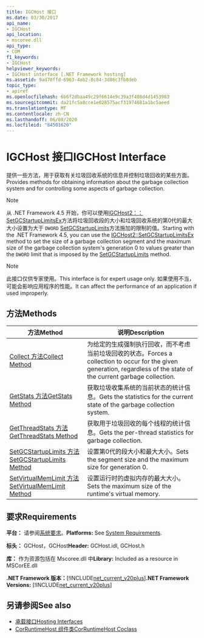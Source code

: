 ```yaml
---
title: IGCHost 接口
ms.date: 03/30/2017
api_name:
- IGCHost
api_location:
- mscoree.dll
api_type:
- COM
f1_keywords:
- IGCHost
helpviewer_keywords:
- IGCHost interface [.NET Framework hosting]
ms.assetid: 9ad70ffd-6963-4ab2-8c84-3d86c3fb8deb
topic_type:
- apiref
ms.openlocfilehash: 6b6f2dbaa49c29f6614e9c39a3f408d4d1453983
ms.sourcegitcommit: da21fc5a8cce1e028575acf31974681a1bc5aeed
ms.translationtype: MT
ms.contentlocale: zh-CN
ms.lasthandoff: 06/08/2020
ms.locfileid: "84501620"
---
```

# <a name="igchost-interface"></a><span data-ttu-id="95dc2-102">IGCHost 接口</span><span class="sxs-lookup"><span data-stu-id="95dc2-102">IGCHost Interface</span></span>
<span data-ttu-id="95dc2-103">提供一些方法，用于获取有关垃圾回收系统的信息并控制垃圾回收的某些方面。</span><span class="sxs-lookup"><span data-stu-id="95dc2-103">Provides methods for obtaining information about the garbage collection system and for controlling some aspects of garbage collection.</span></span>  
  
> [!NOTE]
> <span data-ttu-id="95dc2-104">从 .NET Framework 4.5 开始，你可以使用[IGCHost2：： SetGCStartupLimitsEx](igchost2-setgcstartuplimitsex-method.md)方法将垃圾回收段的大小和垃圾回收系统的第0代的最大大小设置为大于 `DWORD` [SetGCStartupLimits](igchost-setgcstartuplimits-method.md)方法施加的限制的值。</span><span class="sxs-lookup"><span data-stu-id="95dc2-104">Starting with the .NET Framework 4.5, you can use the [IGCHost2::SetGCStartupLimitsEx](igchost2-setgcstartuplimitsex-method.md) method to set the size of a garbage collection segment and the maximum size of the garbage collection system's generation 0 to values greater than the `DWORD` limit that is imposed by the [SetGCStartupLimits](igchost-setgcstartuplimits-method.md) method.</span></span>  
  
> [!NOTE]
> <span data-ttu-id="95dc2-105">此接口仅供专家使用。</span><span class="sxs-lookup"><span data-stu-id="95dc2-105">This interface is for expert usage only.</span></span> <span data-ttu-id="95dc2-106">如果使用不当，可能会影响应用程序的性能。</span><span class="sxs-lookup"><span data-stu-id="95dc2-106">It can affect the performance of an application if used improperly.</span></span>  
  
## <a name="methods"></a><span data-ttu-id="95dc2-107">方法</span><span class="sxs-lookup"><span data-stu-id="95dc2-107">Methods</span></span>  
  
|<span data-ttu-id="95dc2-108">方法</span><span class="sxs-lookup"><span data-stu-id="95dc2-108">Method</span></span>|<span data-ttu-id="95dc2-109">说明</span><span class="sxs-lookup"><span data-stu-id="95dc2-109">Description</span></span>|  
|------------|-----------------|  
|[<span data-ttu-id="95dc2-110">Collect 方法</span><span class="sxs-lookup"><span data-stu-id="95dc2-110">Collect Method</span></span>](igchost-collect-method.md)|<span data-ttu-id="95dc2-111">为给定的生成强制执行回收，而不考虑当前垃圾回收的状态。</span><span class="sxs-lookup"><span data-stu-id="95dc2-111">Forces a collection to occur for the given generation, regardless of the state of the current garbage collection.</span></span>|  
|[<span data-ttu-id="95dc2-112">GetStats 方法</span><span class="sxs-lookup"><span data-stu-id="95dc2-112">GetStats Method</span></span>](igchost-getstats-method.md)|<span data-ttu-id="95dc2-113">获取垃圾收集系统的当前状态的统计信息。</span><span class="sxs-lookup"><span data-stu-id="95dc2-113">Gets the statistics for the current state of the garbage collection system.</span></span>|  
|[<span data-ttu-id="95dc2-114">GetThreadStats 方法</span><span class="sxs-lookup"><span data-stu-id="95dc2-114">GetThreadStats Method</span></span>](igchost-getthreadstats-method.md)|<span data-ttu-id="95dc2-115">获取用于垃圾回收的每个线程的统计信息。</span><span class="sxs-lookup"><span data-stu-id="95dc2-115">Gets the per-thread statistics for garbage collection.</span></span>|  
|[<span data-ttu-id="95dc2-116">SetGCStartupLimits 方法</span><span class="sxs-lookup"><span data-stu-id="95dc2-116">SetGCStartupLimits Method</span></span>](igchost-setgcstartuplimits-method.md)|<span data-ttu-id="95dc2-117">设置第0代的段大小和最大大小。</span><span class="sxs-lookup"><span data-stu-id="95dc2-117">Sets the segment size and the maximum size for generation 0.</span></span>|  
|[<span data-ttu-id="95dc2-118">SetVirtualMemLimit 方法</span><span class="sxs-lookup"><span data-stu-id="95dc2-118">SetVirtualMemLimit Method</span></span>](igchost-setvirtualmemlimit-method.md)|<span data-ttu-id="95dc2-119">设置运行时的虚拟内存的最大大小。</span><span class="sxs-lookup"><span data-stu-id="95dc2-119">Sets the maximum size of the runtime's virtual memory.</span></span>|  
  
## <a name="requirements"></a><span data-ttu-id="95dc2-120">要求</span><span class="sxs-lookup"><span data-stu-id="95dc2-120">Requirements</span></span>  
 <span data-ttu-id="95dc2-121">**平台：** 请参阅[系统要求](../../get-started/system-requirements.md)。</span><span class="sxs-lookup"><span data-stu-id="95dc2-121">**Platforms:** See [System Requirements](../../get-started/system-requirements.md).</span></span>  
  
 <span data-ttu-id="95dc2-122">**标头：** GCHost，GCHost</span><span class="sxs-lookup"><span data-stu-id="95dc2-122">**Header:** GCHost.idl, GCHost.h</span></span>  
  
 <span data-ttu-id="95dc2-123">**库：** 作为资源包括在 Mscoree.dll 中</span><span class="sxs-lookup"><span data-stu-id="95dc2-123">**Library:** Included as a resource in MSCorEE.dll</span></span>  
  
 <span data-ttu-id="95dc2-124">**.NET Framework 版本：**[!INCLUDE[net_current_v20plus](../../../../includes/net-current-v20plus-md.md)]</span><span class="sxs-lookup"><span data-stu-id="95dc2-124">**.NET Framework Versions:** [!INCLUDE[net_current_v20plus](../../../../includes/net-current-v20plus-md.md)]</span></span>  
  
## <a name="see-also"></a><span data-ttu-id="95dc2-125">另请参阅</span><span class="sxs-lookup"><span data-stu-id="95dc2-125">See also</span></span>

- [<span data-ttu-id="95dc2-126">承载接口</span><span class="sxs-lookup"><span data-stu-id="95dc2-126">Hosting Interfaces</span></span>](hosting-interfaces.md)
- [<span data-ttu-id="95dc2-127">CorRuntimeHost 组件类</span><span class="sxs-lookup"><span data-stu-id="95dc2-127">CorRuntimeHost Coclass</span></span>](corruntimehost-coclass.md)
